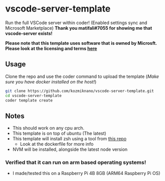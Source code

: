 # vscode-server-template
Run the full VSCode server within coder! (Enabled settings sync and Microsoft Marketplace)
**Thank you matifali#7055 for showing me that vscode-server exists!**

**Please note that this template uses software that is owned by Microsft. Please look at the licensing and terms [here](https://code.visualstudio.com/license/server)**

## Usage
Clone the repo and use the coder command to upload the template (*Make sure you have docker installed on the host!*)

```sh
git clone https://github.com/kozmiknano/vscode-server-template.git
cd vscode-server-template
coder template create
```

## Notes
- This should work on any cpu arch.
- This template is on top of ubuntu (The latest)
- This template will install zsh using a tool from [this repo](https://github.com/deluan/zsh-in-docker)
    - Look at the dockerfile for more info
- NVM will be installed, alongside the latest node version

### Verified that it can run on arm based operating systems!
- I made/tested this on a Raspberry Pi 4B 8GB (ARM64 Raspberry Pi OS)
